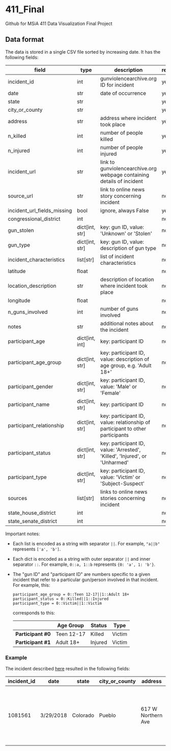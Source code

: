 # 411_Final
Github for MSiA 411 Data Visualization Final Project

## Data format

The data is stored in a single CSV file sorted by increasing date. It has the following fields:

| field                   | type         | description                                                               | required? |
|-----------------------------|------------------|-------------------------------------------------------------------------------|---------------|
| incident_id                 | int              |                 gunviolencearchive.org ID for incident                        | yes           |
| date                        | str              |                           date of occurrence                                  | yes           |
| state                       | str              |                                                                               | yes           |
| city_or_county              | str              |                                                                               | yes           |
| address                     | str              | address where incident took place                                             | yes           |
| n_killed                    | int              | number of people killed                                                       | yes           |
| n_injured                   | int              | number of people injured                                                      | yes           |
| incident_url                | str              | link to gunviolencearchive.org webpage containing details of incident         | yes           |
| source_url                  | str              | link to online news story concerning incident                                 | no            |
| incident_url_fields_missing | bool             | ignore, always False                                                          | yes           |
| congressional_district      | int              |                                                                               | no            |
| gun_stolen                  | dict[int, str] | key: gun ID, value: 'Unknown' or 'Stolen'                                     | no            |
| gun_type                    | dict[int, str] | key: gun ID, value: description of gun type                                   | no            |
| incident_characteristics    | list[str]        | list of incident characteristics                                              | no            |
| latitude                    | float            |                                                                               | no            |
| location_description        | str              | description of location where incident took place                             | no            |
| longitude                   | float            |                                                                               | no            |
| n_guns_involved             | int              | number of guns involved                                                       | no            |
| notes                       | str              | additional notes about the incident                                           | no            |
| participant_age             | dict[int, int] | key: participant ID                                                           | no            |
| participant_age_group       | dict[int, str] | key: participant ID, value: description of age group, e.g. 'Adult 18+'        | no            |
| participant_gender          | dict[int, str] | key: participant ID, value: 'Male' or 'Female'                                | no            |
| participant_name            | dict[int, str] | key: participant ID                                                           | no            |
| participant_relationship    | dict[int, str] | key: participant ID, value: relationship of participant to other participants | no            |
| participant_status          | dict[int, str] | key: participant ID, value: 'Arrested', 'Killed', 'Injured', or 'Unharmed'    | no            |
| participant_type            | dict[int, str] | key: participant ID, value: 'Victim' or 'Subject-Suspect'                     | no            |
| sources                     | list[str]        | links to online news stories concerning incident                              | no            |
| state_house_district        | int              |                                                                               | no            |
| state_senate_district       | int              |                                                                               | no            |

Important notes:

- Each list is encoded as a string with separator `||`. For example, `"a||b"` represents `['a', 'b']`.
- Each dict is encoded as a string with outer separator `||` and inner separator `::`. For example, `0::a, 1::b` represents `{0: 'a', 1: 'b'}`.
- The "gun ID" and "participant ID" are numbers specific to a given incident that refer to a particular gun/person involved in that incident. For example, this:

  ```
  participant_age_group = 0::Teen 12-17||1::Adult 18+
  participant_status = 0::Killed||1::Injured
  participant_type = 0::Victim||1::Victim
  ```

  corresponds to this:

  |                    | Age Group | Status | Type |
  |--------------------|---------------|------------|----------|
  | **Participant #0** | Teen 12-17    | Killed     | Victim   |
  | **Participant #1** | Adult 18+     | Injured    | Victim   |

### Example

The incident described [here](http://www.gunviolencearchive.org/incident/1081561) resulted in the following fields:

| incident_id | date | state | city_or_county | address | n_killed | n_injured | incident_url | source_url | incident_url_fields_missing | congressional_district | gun_stolen | gun_type | incident_characteristics | latitude | location_description | longitude | n_guns_involved | notes | participant_age | participant_age_group | participant_gender | participant_name | participant_relationship | participant_status | participant_type | sources | state_house_district | state_senate_district |
|-------------|------|-------|----------------|---------|----------|-----------|--------------|------------|-----------------------------|------------------------|------------|----------|--------------------------|----------|----------------------|-----------|-----------------|-------|-----------------|-----------------------|--------------------|------------------|--------------------------|--------------------|------------------|---------|----------------------|-----------------------|
| 1081561 | 3/29/2018 | Colorado | Pueblo | 617 W Northern Ave | 0 | 0 | http://www.gunviolencearchive.org/incident/1081561 | https://www.chieftain.com/news/crime/pueblo-sheriff-seizes-illegal-guns-drugs-cash-in-bessemer-building/article_436d713a-4be6-565f-a919-747ab83e66df.html | False | 3 | 0::Stolen\|\|1::Unknown\|\|2::Unknown\|\|3::Unknown\|\|4::Unknown\|\|5::Unknown\|\|6::Unknown\|\|7::Unknown\|\|8::Unknown\|\|9::Unknown\|\|10::Unknown\|\|11::Unknown\|\|12::Unknown\|\|13::Unknown\|\|14::Unknown\|\|15::Unknown\|\|16::Unknown\|\|17::Unknown\|\|18::Unknown\|\|19::Unknown\|\|20::Unknown\|\|21::Unknown\|\|22::Unknown\|\|23::Unknown\|\|24::Unknown | 0::Handgun\|\|1::Handgun\|\|2::Unknown\|\|3::Unknown\|\|4::Unknown\|\|5::Unknown\|\|6::Unknown\|\|7::Unknown\|\|8::Unknown\|\|9::Unknown\|\|10::Unknown\|\|11::Unknown\|\|12::Unknown\|\|13::Unknown\|\|14::Unknown\|\|15::Unknown\|\|16::Unknown\|\|17::Unknown\|\|18::Unknown\|\|19::Unknown\|\|20::Unknown\|\|21::Unknown\|\|22::Unknown\|\|23::Unknown\|\|24::Unknown | Non-Shooting Incident\|\|Drug involvement\|\|ATF/LE Confiscation/Raid/Arrest\|\|Possession (gun(s) found during commission of other crimes)\|\|Possession of gun by felon or prohibited person\|\|Stolen/Illegally owned gun{s} recovered during arrest/warrant | 38.2442 | Bessemer | -104.618 | 25 | Guns and drugs recovered from residence. | 0::43 | 0::Adult 18+ | 0::Male | 0::Phillip W. Key |  | 0::Unharmed, Arrested | 0::Subject-Suspect | https://www.chieftain.com/news/crime/pueblo-sheriff-seizes-illegal-guns-drugs-cash-in-bessemer-building/article_436d713a-4be6-565f-a919-747ab83e66df.html | 46 | 3 |
